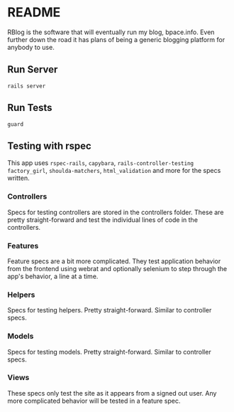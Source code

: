 # README

RBlog is the software that will eventually run my blog, bpace.info.
Even further down the road it has plans of being a generic blogging
platform for anybody to use.

## Run Server

    rails server

## Run Tests

    guard

## Testing with rspec

This app uses `rspec-rails`, `capybara`, `rails-controller-testing`
`factory_girl`, `shoulda-matchers`, `html_validation` and more for the
specs written.

### Controllers

Specs for testing controllers are stored in the controllers folder.
These are pretty straight-forward and test the individual lines of code
in the controllers.

### Features

Feature specs are a bit more complicated. They test application behavior
from the frontend using webrat and optionally selenium to step through the
app's behavior, a line at a time.

### Helpers

Specs for testing helpers. Pretty straight-forward. Similar to controller specs.

### Models

Specs for testing models. Pretty straight-forward. Similar to controller specs.

### Views

These specs only test the site as it appears from a signed out user. Any more
complicated behavior will be tested in a feature spec.
